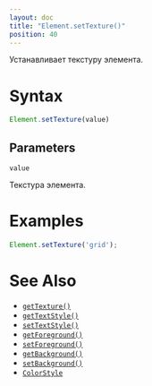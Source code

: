 ```yaml
---
layout: doc
title: "Element.setTexture()"
position: 40
---
```


Устанавливает текстуру элемента.

# Syntax

```js
Element.setTexture(value)
```

## Parameters

`value`

Текстура элемента.

# Examples

```js
Element.setTexture('grid');
```

# See Also

* [`getTexture()`](../Element.getTexture/)
* [`getTextStyle()`](../Element.getTextStyle/)
* [`setTextStyle()`](../Element.setTextStyle/)
* [`getForeground()`](../Element.getForeground/)
* [`setForeground()`](../Element.setForeground/)
* [`getBackground()`](../Element.getBackground/)
* [`setBackground()`](../Element.setBackground/)
* [`ColorStyle`](/docs/Specifications/UserInterface/KeyConcepts/Style/ColorStyle/)
